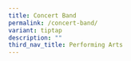 ```yaml
---
title: Concert Band
permalink: /concert-band/
variant: tiptap
description: ""
third_nav_title: Performing Arts
---
```


